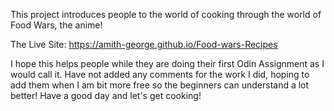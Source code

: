 This project introduces people to the world of cooking through the world of Food Wars, the anime!

The Live Site: https://amith-george.github.io/Food-wars-Recipes

I hope this helps people while they are doing their first Odin Assignment as I would call it. Have not added any comments for the work I did, hoping to add them when I am bit more free so the beginners can understand a lot better! Have a good day and let's get cooking!